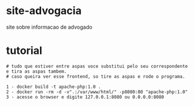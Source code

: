 # site-advogacia
site sobre informacao de advogado

# tutorial
    # tudo que estiver entre aspas voce substitui pelo seu correspondente e tira as aspas tambem.
    # caso queira ver esse frontend, so tire as aspas e rode o programa.

    1 - docker build -t apache-php:1.0 .
    2 - docker run -rm -d -v".:/var/www/html/" -p8080:80 "apache-php:1.0"
    3 - acesse o browser e digite 127.0.0.1:8080 ou 0.0.0.0:8080
    
